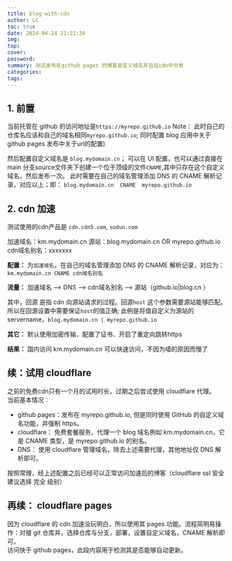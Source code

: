 ```yaml
---
title: blog-with-cdn
author: LC
toc: true
date: 2024-04-24 21:22:34
img:
top:
cover:
password:
summary: 测试发布在github pages 的博客自定义域名并且在cdn中分发
categories:
tags:
---
```

## 1. 前置
当前托管在 github 的访问地址是`https://myrepo.github.io` 
Note：
此时自己的仓库名应该和自己的域名相同`myrepo.github.io`; 同时配置 blog 应用中关于github pages 发布中关于url的配置)

然后配置自定义域名是 `blog.mydomain.cn`； 可以在 UI 配置，也可以通过直接在 main 分支source文件夹下创建一个位于顶级的文件`CNAME`,其中只存在这个自定义域名，然后发布一次。
此时需要在自己的域名管理添加 DNS 的 CNAME 解析记录，对应以上；即： `blog.mydomain.cn  CNAME  myrepo.github.io`

## 2. cdn 加速
测试使用的cdn产品是 `cdn.cdn5.com`, `sudun.com`

加速域名：km.mydomain.cn
源站：blog.mydomain.cn  OR  myrepo.github.io
cdn域名别名：xxxxxxx

**配置：**
为`加速域名`，在自己的域名管理添加 DNS 的 CNAME 解析记录，对应为：`km.mydomain.cn CNAME cdn域名别名`

**流量：**
加速域名 --> DNS --> cdn域名别名 --> 源站（github.io|blog.cn ）

其中，回源 是指 cdn 向源站请求的过程。回源`host` 这个参数需要源站能够匹配。所以在回源设置中需要保证`host`的值正确;
此例是将值自定义为源站的 servername，`blog.mydomain.cn | myrepo.github.io`

**其它：**
默认使用加密传输，配置了证书、开启了重定向跳转https

**结果：**
国内访问 km.mydomain.cn 可以快速访问，不因为墙的原因而慢了


## 续：试用 cloudflare

之前的免费cdn只有一个月的试用时长，过期之后尝试使用 cloudflare 代理。 \
当前基本情况：
- github pages：发布在 myrepo.github.io, 但是同时使用 GitHub 的自定义域名功能，并强制 https。
- cloudflare： 免费套餐服务，代理一个 blog 域名例如 km.mydomain.cn，它是 CNAME 类型，是 myrepo.github.io 的别名。
- DNS： 使用 cloudflare 管理域名，除去上述需要代理，其他地址仅 DNS 解析即可。

按照常理，经上述配置之后已经可以正常访问加速后的博客（cloudflare ssl 安全建议选择 完全 级别）

## 再续： cloudflare pages

因为 cloudflare 的 cdn 加速没玩明白，所以使用其 pages 功能。流程简明易操作：对接 git 仓库并，选择仓库与分支，部署，设置自定义域名，CNAME 解析即可。 \
访问快于 github pages，此段内容用于检测其是否能够自动更新。